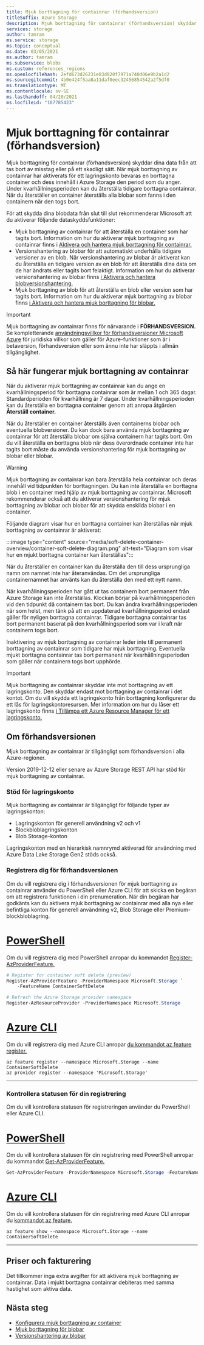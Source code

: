 ```yaml
---
title: Mjuk borttagning för containrar (förhandsversion)
titleSuffix: Azure Storage
description: Mjuk borttagning för containrar (förhandsversion) skyddar dina data så att du enklare kan återställa dina data när de har ändrats eller tagits bort felaktigt av ett program eller av en annan lagringskontoanvändare.
services: storage
author: tamram
ms.service: storage
ms.topic: conceptual
ms.date: 03/05/2021
ms.author: tamram
ms.subservice: blobs
ms.custom: references_regions
ms.openlocfilehash: 2efd673d26231e83d820f7971a740d06e9b2a1d2
ms.sourcegitcommit: 4b0e424f5aa8a11daf0eec32456854542a2f5df0
ms.translationtype: MT
ms.contentlocale: sv-SE
ms.lasthandoff: 04/20/2021
ms.locfileid: "107785423"
---
```

# <a name="soft-delete-for-containers-preview"></a>Mjuk borttagning för containrar (förhandsversion)

Mjuk borttagning för containrar (förhandsversion) skyddar dina data från att tas bort av misstag eller på ett skadligt sätt. När mjuk borttagning av containrar har aktiverats för ett lagringskonto bevaras en borttagna container och dess innehåll i Azure Storage den period som du anger. Under kvarhållningsperioden kan du återställa tidigare borttagna containrar. När du återställer en container återställs alla blobar som fanns i den containern när den togs bort.

För att skydda dina blobdata från slut till slut rekommenderar Microsoft att du aktiverar följande dataskyddsfunktioner:

- Mjuk borttagning av containrar för att återställa en container som har tagits bort. Information om hur du aktiverar mjuk borttagning av containrar finns i [Aktivera och hantera mjuk borttagning för containrar.](soft-delete-container-enable.md)
- Versionshantering av blobar för att automatiskt underhålla tidigare versioner av en blob. När versionshantering av blobar är aktiverat kan du återställa en tidigare version av en blob för att återställa dina data om de har ändrats eller tagits bort felaktigt. Information om hur du aktiverar versionshantering av blobar finns [i Aktivera och hantera blobversionshantering.](versioning-enable.md)
- Mjuk borttagning av blob för att återställa en blob eller version som har tagits bort. Information om hur du aktiverar mjuk borttagning av blobar finns [i Aktivera och hantera mjuk borttagning för blobar.](soft-delete-blob-enable.md)

> [!IMPORTANT]
> Mjuk borttagning av containrar finns för närvarande i **FÖRHANDSVERSION.** Se kompletterande [användningsvillkor för förhandsversioner Microsoft Azure](https://azure.microsoft.com/support/legal/preview-supplemental-terms/) för juridiska villkor som gäller för Azure-funktioner som är i betaversion, förhandsversion eller som ännu inte har släppts i allmän tillgänglighet.

## <a name="how-container-soft-delete-works"></a>Så här fungerar mjuk borttagning av containrar

När du aktiverar mjuk borttagning av containrar kan du ange en kvarhållningsperiod för borttagna containrar som är mellan 1 och 365 dagar. Standardperioden för kvarhållning är 7 dagar. Under kvarhållningsperioden kan du återställa en borttagna container genom att anropa åtgärden **Återställ container.**

När du återställer en container återställs även containerns blobar och eventuella blobversioner. Du kan dock bara använda mjuk borttagning av containrar för att återställa blobar om själva containern har tagits bort. Om du vill återställa en borttagna blob när dess överordnade container inte har tagits bort måste du använda versionshantering för mjuk borttagning av blobar eller blobar.

> [!WARNING]
> Mjuk borttagning av containrar kan bara återställa hela containrar och deras innehåll vid tidpunkten för borttagningen. Du kan inte återställa en borttagna blob i en container med hjälp av mjuk borttagning av containrar. Microsoft rekommenderar också att du aktiverar versionshantering för mjuk borttagning av blobar och blobar för att skydda enskilda blobar i en container.

Följande diagram visar hur en borttagna container kan återställas när mjuk borttagning av containrar är aktiverat:

:::image type="content" source="media/soft-delete-container-overview/container-soft-delete-diagram.png" alt-text="Diagram som visar hur en mjukt borttagna container kan återställas":::

När du återställer en container kan du återställa den till dess ursprungliga namn om namnet inte har återanvändas. Om det ursprungliga containernamnet har använts kan du återställa den med ett nytt namn.

När kvarhållningsperioden har gått ut tas containern bort permanent från Azure Storage kan inte återställas. Klockan börjar på kvarhållningsperioden vid den tidpunkt då containern tas bort. Du kan ändra kvarhållningsperioden när som helst, men tänk på att en uppdaterad kvarhållningsperiod endast gäller för nyligen borttagna containrar. Tidigare borttagna containrar tas bort permanent baserat på den kvarhållningsperiod som var i kraft när containern togs bort.

Inaktivering av mjuk borttagning av containrar leder inte till permanent borttagning av containrar som tidigare har mjuk borttagning. Eventuella mjukt borttagna containrar tas bort permanent när kvarhållningsperioden som gäller när containern togs bort upphörde.

> [!IMPORTANT]
> Mjuk borttagning av containrar skyddar inte mot borttagning av ett lagringskonto. Den skyddar endast mot borttagning av containrar i det kontot. Om du vill skydda ett lagringskonto från borttagning konfigurerar du ett lås för lagringskontoresursen. Mer information om hur du låser ett lagringskonto finns [i Tillämpa ett Azure Resource Manager för ett lagringskonto.](../common/lock-account-resource.md)

## <a name="about-the-preview"></a>Om förhandsversionen

Mjuk borttagning av containrar är tillgängligt som förhandsversion i alla Azure-regioner.

Version 2019-12-12 eller senare av Azure Storage REST API har stöd för mjuk borttagning av containrar.

### <a name="storage-account-support"></a>Stöd för lagringskonto

Mjuk borttagning av containrar är tillgängligt för följande typer av lagringskonton:

- Lagringskonton för generell användning v2 och v1
- Blockbloblagringskonton
- Blob Storage-konton

Lagringskonton med en hierarkisk namnrymd aktiverad för användning med Azure Data Lake Storage Gen2 stöds också.

### <a name="register-for-the-preview"></a>Registrera dig för förhandsversionen

Om du vill registrera dig i förhandsversionen för mjuk borttagning av containrar använder du PowerShell eller Azure CLI för att skicka en begäran om att registrera funktionen i din prenumeration. När din begäran har godkänts kan du aktivera mjuk borttagning av containrar med alla nya eller befintliga konton för generell användning v2, Blob Storage eller Premium-blockbloblagring.

# <a name="powershell"></a>[PowerShell](#tab/powershell)

Om du vill registrera dig med PowerShell anropar du kommandot [Register-AzProviderFeature.](/powershell/module/az.resources/register-azproviderfeature)

```powershell
# Register for container soft delete (preview)
Register-AzProviderFeature -ProviderNamespace Microsoft.Storage `
    -FeatureName ContainerSoftDelete

# Refresh the Azure Storage provider namespace
Register-AzResourceProvider -ProviderNamespace Microsoft.Storage
```

# <a name="azure-cli"></a>[Azure CLI](#tab/azure-cli)

Om du vill registrera dig med Azure CLI anropar [du kommandot az feature register.](/cli/azure/feature#az_feature_register)

```azurecli
az feature register --namespace Microsoft.Storage --name ContainerSoftDelete
az provider register --namespace 'Microsoft.Storage'
```

---

### <a name="check-the-status-of-your-registration"></a>Kontrollera statusen för din registrering

Om du vill kontrollera statusen för registreringen använder du PowerShell eller Azure CLI.

# <a name="powershell"></a>[PowerShell](#tab/powershell)

Om du vill kontrollera statusen för din registrering med PowerShell anropar du kommandot [Get-AzProviderFeature.](/powershell/module/az.resources/get-azproviderfeature)

```powershell
Get-AzProviderFeature -ProviderNamespace Microsoft.Storage -FeatureName ContainerSoftDelete
```

# <a name="azure-cli"></a>[Azure CLI](#tab/azure-cli)

Om du vill kontrollera statusen för din registrering med Azure CLI anropar du [kommandot az feature.](/cli/azure/feature#az_feature_show)

```azurecli
az feature show --namespace Microsoft.Storage --name ContainerSoftDelete
```

---

## <a name="pricing-and-billing"></a>Priser och fakturering

Det tillkommer inga extra avgifter för att aktivera mjuk borttagning av containrar. Data i mjukt borttagna containrar debiteras med samma hastighet som aktiva data.

## <a name="next-steps"></a>Nästa steg

- [Konfigurera mjuk borttagning av container](soft-delete-container-enable.md)
- [Mjuk borttagning för blobar](soft-delete-blob-overview.md)
- [Versionshantering av blobar](versioning-overview.md)
